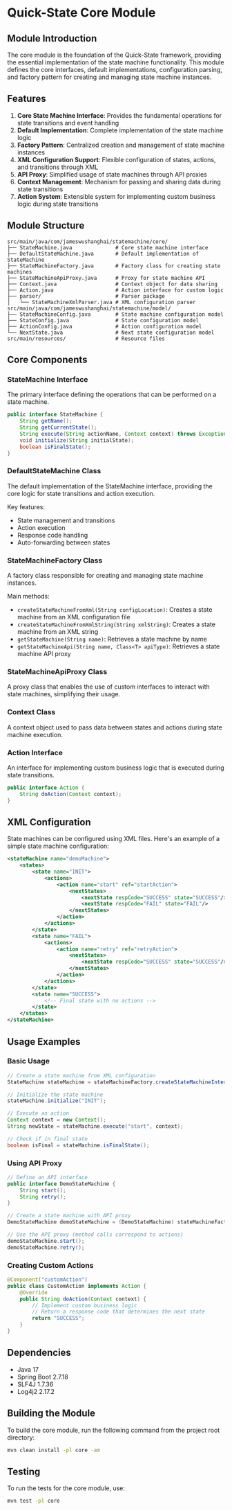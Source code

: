 # Quick-State Core Module

## Module Introduction

The core module is the foundation of the Quick-State framework, providing the essential implementation of the state machine functionality. This module defines the core interfaces, default implementations, configuration parsing, and factory pattern for creating and managing state machine instances.

## Features

1. **Core State Machine Interface**: Provides the fundamental operations for state transitions and event handling
2. **Default Implementation**: Complete implementation of the state machine logic
3. **Factory Pattern**: Centralized creation and management of state machine instances
4. **XML Configuration Support**: Flexible configuration of states, actions, and transitions through XML
5. **API Proxy**: Simplified usage of state machines through API proxies
6. **Context Management**: Mechanism for passing and sharing data during state transitions
7. **Action System**: Extensible system for implementing custom business logic during state transitions

## Module Structure

```
src/main/java/com/jameswushanghai/statemachine/core/
├── StateMachine.java              # Core state machine interface
├── DefaultStateMachine.java       # Default implementation of StateMachine
├── StateMachineFactory.java       # Factory class for creating state machines
├── StateMachineApiProxy.java      # Proxy for state machine API
├── Context.java                   # Context object for data sharing
├── Action.java                    # Action interface for custom logic
├── parser/                        # Parser package
│   └── StateMachineXmlParser.java # XML configuration parser
src/main/java/com/jameswushanghai/statemachine/model/
├── StateMachineConfig.java        # State machine configuration model
├── StateConfig.java               # State configuration model
├── ActionConfig.java              # Action configuration model
└── NextState.java                 # Next state configuration model
src/main/resources/                # Resource files
```

## Core Components

### StateMachine Interface
The primary interface defining the operations that can be performed on a state machine.

```java
public interface StateMachine {
    String getName();
    String getCurrentState();
    String execute(String actionName, Context context) throws Exception;
    void initialize(String initialState);
    boolean isFinalState();
}
```

### DefaultStateMachine Class
The default implementation of the StateMachine interface, providing the core logic for state transitions and action execution.

Key features:
- State management and transitions
- Action execution
- Response code handling
- Auto-forwarding between states

### StateMachineFactory Class
A factory class responsible for creating and managing state machine instances.

Main methods:
- `createStateMachineFromXml(String configLocation)`: Creates a state machine from an XML configuration file
- `createStateMachineFromXmlString(String xmlString)`: Creates a state machine from an XML string
- `getStateMachine(String name)`: Retrieves a state machine by name
- `getStateMachineApi(String name, Class<T> apiType)`: Retrieves a state machine API proxy

### StateMachineApiProxy Class
A proxy class that enables the use of custom interfaces to interact with state machines, simplifying their usage.

### Context Class
A context object used to pass data between states and actions during state machine execution.

### Action Interface
An interface for implementing custom business logic that is executed during state transitions.

```java
public interface Action {
    String doAction(Context context);
}
```

## XML Configuration

State machines can be configured using XML files. Here's an example of a simple state machine configuration:

```xml
<stateMachine name="demoMachine">
    <states>
        <state name="INIT">
            <actions>
                <action name="start" ref="startAction">
                    <nextStates>
                        <nextState respCode="SUCCESS" state="SUCCESS"/>
                        <nextState respCode="FAIL" state="FAIL"/>
                    </nextStates>
                </action>
            </actions>
        </state>
        <state name="FAIL">
            <actions>
                <action name="retry" ref="retryAction">
                    <nextStates>
                        <nextState respCode="SUCCESS" state="SUCCESS"/>
                    </nextStates>
                </action>
            </actions>
        </state>
        <state name="SUCCESS">
            <!-- Final state with no actions -->
        </state>
    </states>
</stateMachine>
```

## Usage Examples

### Basic Usage

```java
// Create a state machine from XML configuration
StateMachine stateMachine = stateMachineFactory.createStateMachineInterfaceFromXml("classpath:demo-state-machine.xml");

// Initialize the state machine
stateMachine.initialize("INIT");

// Execute an action
Context context = new Context();
String newState = stateMachine.execute("start", context);

// Check if in final state
boolean isFinal = stateMachine.isFinalState();
```

### Using API Proxy

```java
// Define an API interface
public interface DemoStateMachine {
    String start();
    String retry();
}

// Create a state machine with API proxy
DemoStateMachine demoStateMachine = (DemoStateMachine) stateMachineFactory.createStateMachineFromXml("classpath:demo-state-machine.xml");

// Use the API proxy (method calls correspond to actions)
demoStateMachine.start();
demoStateMachine.retry();
```

### Creating Custom Actions

```java
@Component("customAction")
public class CustomAction implements Action {
    @Override
    public String doAction(Context context) {
        // Implement custom business logic
        // Return a response code that determines the next state
        return "SUCCESS";
    }
}
```

## Dependencies

- Java 17
- Spring Boot 2.7.18
- SLF4J 1.7.36
- Log4j2 2.17.2

## Building the Module

To build the core module, run the following command from the project root directory:

```bash
mvn clean install -pl core -am
```

## Testing

To run the tests for the core module, use:

```bash
mvn test -pl core
```